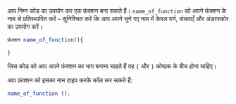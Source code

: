 आप निम्न कोड का उपयोग कर एक फ़ंक्शन बना सकते हैं। `name_of_function` को अपने फंक्शन के नाम से प्रतिस्थापित करें – सुनिश्चित करें कि आप अपने चुने गए नाम में केवल वर्ण, संख्याएँ और अंडरस्कोर का उपयोग करें।

```javascript
फ़ंक्शन name_of_function(){

}
```

जिस कोड को आप अपने फंक्शन का भाग बनाना चाहते हैं वह `{` और `}` कोष्ठक के बीच होना चाहिए।

आप फ़ंक्शन को इसका नाम टाइप करके कॉल कर सकते हैं:

```javascript
name_of_function ();
```